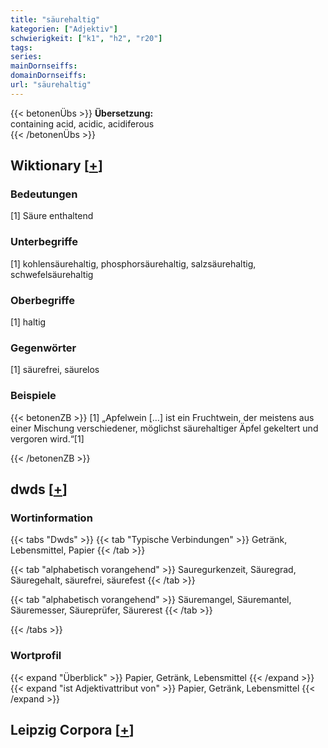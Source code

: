 ```yaml
---
title: "säurehaltig"
kategorien: ["Adjektiv"]
schwierigkeit: ["k1", "h2", "r20"]
tags:
series:
mainDornseiffs:
domainDornseiffs:
url: "säurehaltig"
---
```


{{< betonenÜbs >}}
**Übersetzung:**  
containing acid, acidic, acidiferous  
{{< /betonenÜbs >}}

## Wiktionary [[+](https://de.wiktionary.org/wiki/säurehaltig)]

### Bedeutungen
[1] Säure enthaltend  

### Unterbegriffe
[1] kohlensäurehaltig, phosphorsäurehaltig, salzsäurehaltig, schwefelsäurehaltig  

### Oberbegriffe
[1] haltig  

### Gegenwörter
[1] säurefrei, säurelos  

### Beispiele
{{< betonenZB >}}
[1] „Apfelwein […] ist ein Fruchtwein, der meistens aus einer Mischung verschiedener, möglichst säurehaltiger Äpfel gekeltert und vergoren wird.“[1]  

{{< /betonenZB >}}


## dwds [[+](https://www.dwds.de/wb/säurehaltig)]

### Wortinformation
{{< tabs "Dwds" >}}
{{< tab "Typische Verbindungen" >}}
Getränk, Lebensmittel, Papier
{{< /tab >}}

{{< tab "alphabetisch vorangehend" >}}
Sauregurkenzeit, Säuregrad, Säuregehalt, säurefrei, säurefest
{{< /tab >}}

{{< tab "alphabetisch vorangehend" >}}
Säuremangel, Säuremantel, Säuremesser, Säureprüfer, Säurerest
{{< /tab >}}

{{< /tabs >}}

### Wortprofil
{{< expand "Überblick" >}} Papier, Getränk, Lebensmittel {{< /expand >}}
{{< expand "ist Adjektivattribut von" >}} Papier, Getränk, Lebensmittel {{< /expand >}}

## Leipzig Corpora [[+](https://corpora.uni-leipzig.de/en/res?word=säurehaltig&corpusId=deu_newscrawl-public_2018)]


